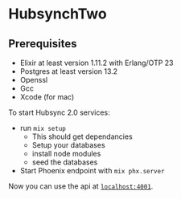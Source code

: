 # HubsynchTwo


## Prerequisites
* Elixir at least version 1.11.2 with Erlang/OTP 23
* Postgres at least version 13.2
* Openssl
* Gcc
* Xcode (for mac) 

To start Hubsync 2.0 services:

  * run `mix setup`
    * This should get dependancies
    * Setup your databases
    * install node modules
    * seed the databases
  * Start Phoenix endpoint with `mix phx.server`

Now you can use the api at [`localhost:4001`](http://localhost:4001).
